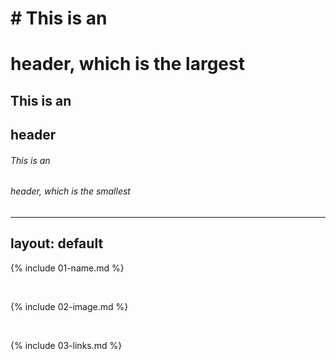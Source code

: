 # # This is an <h1> header, which is the largest
## This is an <h2> header
###### This is an <h6> header, which is the smallest

---

layout: default
---

{% include 01-name.md %}

<br>

{% include 02-image.md %}

<br>

{% include 03-links.md %}

